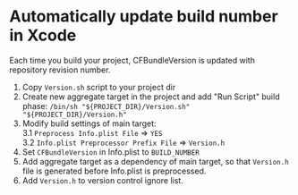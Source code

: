 Automatically update build number in Xcode
======================

Each time you build your project, CFBundleVersion is updated with repository revision number.

1. Copy `Version.sh` script to your project dir
1. Create new aggregate target in the project and add "Run Script" build phase: `/bin/sh "${PROJECT_DIR}/Version.sh" "${PROJECT_DIR}/Version.h"`
2. Modify build settings of main target:  
	3.1 `Preprocess Info.plist File` => `YES`  
	3.2 `Info.plist Preprocessor Prefix File` => `Version.h `
3. Set `CFBundleVersion` in Info.plist to `BUILD_NUMBER`
4. Add aggregate target as a dependency of main target, so that `Version.h` file is generated before Info.plist is preprocessed.
5. Add `Version.h` to version control ignore list.